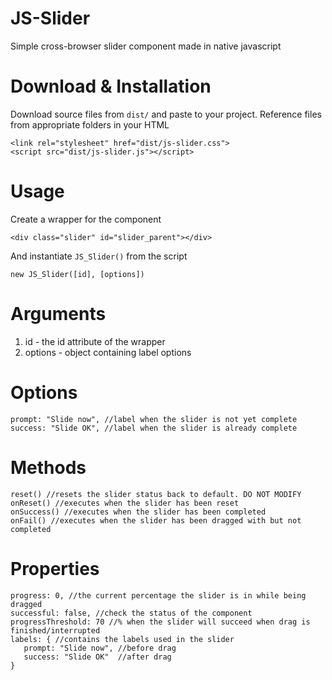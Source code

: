 # JS-Slider

Simple cross-browser slider component made in native javascript

# Download & Installation
Download source files from `dist/` and paste to your project.
Reference files from appropriate folders in your HTML

    <link rel="stylesheet" href="dist/js-slider.css">
    <script src="dist/js-slider.js"></script>

# Usage
Create a wrapper for the component

    <div class="slider" id="slider_parent"></div>

And instantiate `JS_Slider()` from the script

    new JS_Slider([id], [options])

# Arguments

 1. id - the id attribute of the wrapper
 2. options - object containing label options

# Options
	prompt: "Slide now", //label when the slider is not yet complete
	success: "Slide OK", //label when the slider is already complete

# Methods

	reset() //resets the slider status back to default. DO NOT MODIFY
	onReset() //executes when the slider has been reset
	onSuccess() //executes when the slider has been completed
	onFail() //executes when the slider has been dragged with but not completed

# Properties

	progress: 0, //the current percentage the slider is in while being dragged
	successful: false, //check the status of the component
	progressThreshold: 70 //% when the slider will succeed when drag is finished/interrupted
	labels: { //contains the labels used in the slider
       prompt: "Slide now", //before drag
       success: "Slide OK"  //after drag
    }
